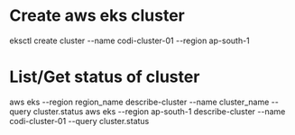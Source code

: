 # Create aws eks cluster
eksctl create cluster --name codi-cluster-01 --region ap-south-1

# List/Get status of cluster
aws eks --region region_name describe-cluster --name cluster_name --query cluster.status
aws eks --region ap-south-1 describe-cluster --name codi-cluster-01 --query cluster.status